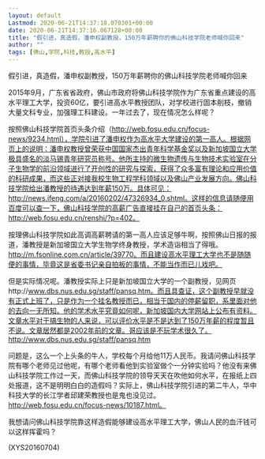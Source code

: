 ```yaml
---
layout: default
Lastmod: 2020-06-21T14:37:18.070301+00:00
date: 2020-06-21T14:37:16.067128+00:00
title: "假引进，真造假，潘申权副教授，150万年薪聘你的佛山科技学院老师喊你回来"
author: ""
tags: [佛山,学院,科技,教授,高水平]
---
```


假引进，真造假，潘申权副教授，150万年薪聘你的佛山科技学院老师喊你回来

2015年9月，广东省省政府，佛山市政府将佛山科技学院作为广东省重点建设的高水平理工大学，投资60亿，要引进高水平教授团队，对学校进行固本削枝，撤销大量文科专业，加强理工科建设。一年过去了，现在情况怎么样呢？

按照佛山科技学院首页头条介绍（http://web.fosu.edu.cn/focus-news/9234.html），学院引进了潘申权作为高水平大学建设的第一高人。根据网页上的说明：潘申权教授曾荣获中国国家杰出青年科学基金奖以及新加坡国立大学极具盛名的淡马锡青年研究员称号。他所主持的微生物遗传与生物技术实验室在分子生物学的前沿领域进行了开创性的研究与探索，获得了众多富有理论和应用价值的科研成果，而这些正对接我校生物工程学科领域以及佛山产业发展方向。佛山科技学院给出潘教授的待遇达到年薪150万。具体可见：http://news.ifeng.com/a/20160202/47326934_0.shtml。这样的信息请随便用百度可以查一下，佛山科技学院的高薪广告直接挂在自己的首页头条：http://web.fosu.edu.cn/renshi/?p=402。

按理佛山科技学院如此高调高薪聘请的第一高人应该足够牛啊，按照佛山日报的报道，潘教授是新加坡国立大学生物学终身教授，学术造诣相当了得哦。http://m.fsonline.com.cn/article/39770。而且建设高水平理工大学也不是随随便的事情，毕竟这是省委书记亲自拍板的事情，不能当作而已儿戏吧。

但是实际情况呢。潘教授实际上只是新加坡国立大学的一个副教授，见网页http://www.dbs.nus.edu.sg/staff/pansq.htm。而且具查证，这个副教授早就没有正式上班了，只是作为一个挂名教授而已，相当于国内的停薪留职，系里面对他的去向一无所知。他的学术水平究竟如何呢，新加坡国内大学网站上公布有资料。文章水平对于搞生物的人来说，可以评价水平是不是达到了150万年薪的程度暂且不说。文章居然都是2002年前的文章。哥应该是不玩学术很久了。http://www.dbs.nus.edu.sg/staff/pansq.htm

问题是，这么一个上头条的牛人，学校每个月给他11万人民币。我请问佛山科技学院有哪个老师见过他呢，有哪个老师看他到实验室做个一分钟实验吗？他没有来佛山科技学院工作过一天，而佛山科技学院的领导天天在吹他如何水平，在报纸上四处报道，这不是明明白白的造假吗？实际上，佛山科技学院引进的第二牛人，华中科技大学的长江学者邱建荣教授也是鬼也没见过。http://web.fosu.edu.cn/focus-news/10187.html。

我想请问佛山科技学院靠这样造假能够建设高水平理工大学，佛山人民的血汗钱可以这样挥霍吗？

(XYS20160704)

